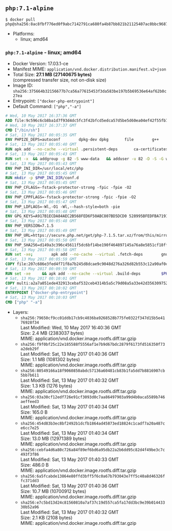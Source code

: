 ## `php:7.1-alpine`

```console
$ docker pull php@sha256:8ac8fbf776ed0f9abc7142791ca680fa4b87bb821b21125407ac0bbc96872955
```

-	Platforms:
	-	linux; amd64

### `php:7.1-alpine` - linux; amd64

-	Docker Version: 17.03.1-ce
-	Manifest MIME: `application/vnd.docker.distribution.manifest.v2+json`
-	Total Size: **27.1 MB (27140675 bytes)**  
	(compressed transfer size, not on-disk size)
-	Image ID: `sha256:375664b32156677b7ca56a77615453f3da583be197b5b69536e64af62b0c27ea`
-	Entrypoint: `["docker-php-entrypoint"]`
-	Default Command: `["php","-a"]`

```dockerfile
# Wed, 10 May 2017 16:37:36 GMT
ADD file:9c596c6cb8ba1d7f93d4dc5fc3f42bfcd5edca57d5be5d60ea04ef42f55fb7a8 in / 
# Wed, 10 May 2017 16:37:37 GMT
CMD ["/bin/sh"]
# Sat, 13 May 2017 00:05:35 GMT
ENV PHPIZE_DEPS=autoconf 		dpkg-dev dpkg 		file 		g++ 		gcc 		libc-dev 		make 		pcre-dev 		pkgconf 		re2c
# Sat, 13 May 2017 00:05:40 GMT
RUN apk add --no-cache --virtual .persistent-deps 		ca-certificates 		curl 		tar 		xz
# Sat, 13 May 2017 00:05:43 GMT
RUN set -x 	&& addgroup -g 82 -S www-data 	&& adduser -u 82 -D -S -G www-data www-data
# Sat, 13 May 2017 00:05:43 GMT
ENV PHP_INI_DIR=/usr/local/etc/php
# Sat, 13 May 2017 00:05:45 GMT
RUN mkdir -p $PHP_INI_DIR/conf.d
# Sat, 13 May 2017 00:05:45 GMT
ENV PHP_CFLAGS=-fstack-protector-strong -fpic -fpie -O2
# Sat, 13 May 2017 00:05:46 GMT
ENV PHP_CPPFLAGS=-fstack-protector-strong -fpic -fpie -O2
# Sat, 13 May 2017 00:05:47 GMT
ENV PHP_LDFLAGS=-Wl,-O1 -Wl,--hash-style=both -pie
# Sat, 13 May 2017 00:05:48 GMT
ENV GPG_KEYS=A917B1ECDA84AEC2B568FED6F50ABC807BD5DCD0 528995BFEDFBA7191D46839EF9BA0ADA31CBD89E
# Sat, 13 May 2017 00:05:48 GMT
ENV PHP_VERSION=7.1.5
# Sat, 13 May 2017 00:05:49 GMT
ENV PHP_URL=https://secure.php.net/get/php-7.1.5.tar.xz/from/this/mirror PHP_ASC_URL=https://secure.php.net/get/php-7.1.5.tar.xz.asc/from/this/mirror
# Sat, 13 May 2017 00:05:50 GMT
ENV PHP_SHA256=d149a3c396c45611f5dc6bf14be190f464897145a76a8e5851cf18ff7094f6ac PHP_MD5=fb0702321c7aceac68c82b8c7a10d196
# Sat, 13 May 2017 00:05:58 GMT
RUN set -xe; 		apk add --no-cache --virtual .fetch-deps 		gnupg 		openssl 	; 		mkdir -p /usr/src; 	cd /usr/src; 		wget -O php.tar.xz "$PHP_URL"; 		if [ -n "$PHP_SHA256" ]; then 		echo "$PHP_SHA256 *php.tar.xz" | sha256sum -c -; 	fi; 	if [ -n "$PHP_MD5" ]; then 		echo "$PHP_MD5 *php.tar.xz" | md5sum -c -; 	fi; 		if [ -n "$PHP_ASC_URL" ]; then 		wget -O php.tar.xz.asc "$PHP_ASC_URL"; 		export GNUPGHOME="$(mktemp -d)"; 		for key in $GPG_KEYS; do 			gpg --keyserver ha.pool.sks-keyservers.net --recv-keys "$key"; 		done; 		gpg --batch --verify php.tar.xz.asc php.tar.xz; 		rm -r "$GNUPGHOME"; 	fi; 		apk del .fetch-deps
# Sat, 13 May 2017 00:05:59 GMT
COPY file:207c686e3fed4f71f8a7b245d8dcae9c9048d276a326d82b553c12a90af0c0ca in /usr/local/bin/ 
# Sat, 13 May 2017 00:09:59 GMT
RUN set -xe 	&& apk add --no-cache --virtual .build-deps 		$PHPIZE_DEPS 		coreutils 		curl-dev 		libedit-dev 		libxml2-dev 		openssl-dev 		sqlite-dev 		&& export CFLAGS="$PHP_CFLAGS" 		CPPFLAGS="$PHP_CPPFLAGS" 		LDFLAGS="$PHP_LDFLAGS" 	&& docker-php-source extract 	&& cd /usr/src/php 	&& gnuArch="$(dpkg-architecture --query DEB_BUILD_GNU_TYPE)" 	&& ./configure 		--build="$gnuArch" 		--with-config-file-path="$PHP_INI_DIR" 		--with-config-file-scan-dir="$PHP_INI_DIR/conf.d" 				--disable-cgi 				--enable-ftp 		--enable-mbstring 		--enable-mysqlnd 				--with-curl 		--with-libedit 		--with-openssl 		--with-zlib 				--with-pcre-regex=/usr 				$PHP_EXTRA_CONFIGURE_ARGS 	&& make -j "$(nproc)" 	&& make install 	&& { find /usr/local/bin /usr/local/sbin -type f -perm +0111 -exec strip --strip-all '{}' + || true; } 	&& make clean 	&& docker-php-source delete 		&& runDeps="$( 		scanelf --needed --nobanner --recursive /usr/local 			| awk '{ gsub(/,/, "\nso:", $2); print "so:" $2 }' 			| sort -u 			| xargs -r apk info --installed 			| sort -u 	)" 	&& apk add --no-cache --virtual .php-rundeps $runDeps 		&& apk del .build-deps
# Sat, 13 May 2017 00:10:01 GMT
COPY multi:a2a7a051ede432913cebaf532ceb4314b5a5c79d08a5a33e42d3563097520588 in /usr/local/bin/ 
# Sat, 13 May 2017 00:10:02 GMT
ENTRYPOINT ["docker-php-entrypoint"]
# Sat, 13 May 2017 00:10:03 GMT
CMD ["php" "-a"]
```

-	Layers:
	-	`sha256:79650cf9cc01ddb17cb9c4036ba9268528b775fe0322f347d15b5e4176928f34`  
		Last Modified: Wed, 10 May 2017 16:40:36 GMT  
		Size: 2.4 MB (2383037 bytes)  
		MIME: application/vnd.docker.image.rootfs.diff.tar.gzip
	-	`sha256:f9f0bf25c22e185588f5556af1e7b9d67bdc2879f6173fd516350f73a2deb29f`  
		Last Modified: Sat, 13 May 2017 01:40:36 GMT  
		Size: 1.1 MB (1081302 bytes)  
		MIME: application/vnd.docker.image.rootfs.diff.tar.gzip
	-	`sha256:80549166a18f9060850abdc57136a60481cb83b1fa5dd7b8816907cb5bb7b611`  
		Last Modified: Sat, 13 May 2017 01:40:32 GMT  
		Size: 1.3 KB (1276 bytes)  
		MIME: application/vnd.docker.image.rootfs.diff.tar.gzip
	-	`sha256:03a30cf12edf726e91cf3093d0c7aa86497903a99d4b0aca5589b746aeffeed3`  
		Last Modified: Sat, 13 May 2017 01:40:34 GMT  
		Size: 165.0 B  
		MIME: application/vnd.docker.image.rootfs.diff.tar.gzip
	-	`sha256:454d83b3ec8bf2492b1dcfb1864ad45873ed18824c1cadf7a20a487ce6cc7e25`  
		Last Modified: Sat, 13 May 2017 01:40:34 GMT  
		Size: 13.0 MB (12971389 bytes)  
		MIME: application/vnd.docker.image.rootfs.diff.tar.gzip
	-	`sha256:cebfa4d6a80c726a84f89ef6bd6a95db22a2b6dd95c82d4f49be3c7c493f3f86`  
		Last Modified: Sat, 13 May 2017 01:40:33 GMT  
		Size: 486.0 B  
		MIME: application/vnd.docker.image.rootfs.diff.tar.gzip
	-	`sha256:6a5fcabde13864e80ffd3bff5f6c0a67b793043e7ff5c40a8d46326ffc371dd3`  
		Last Modified: Sat, 13 May 2017 01:40:36 GMT  
		Size: 10.7 MB (10700912 bytes)  
		MIME: application/vnd.docker.image.rootfs.diff.tar.gzip
	-	`sha256:e7c5bd13d24c81560810a7af37c19d557ca5fa17dd3bc9e39b01443330b52a96`  
		Last Modified: Sat, 13 May 2017 01:40:32 GMT  
		Size: 2.1 KB (2108 bytes)  
		MIME: application/vnd.docker.image.rootfs.diff.tar.gzip
